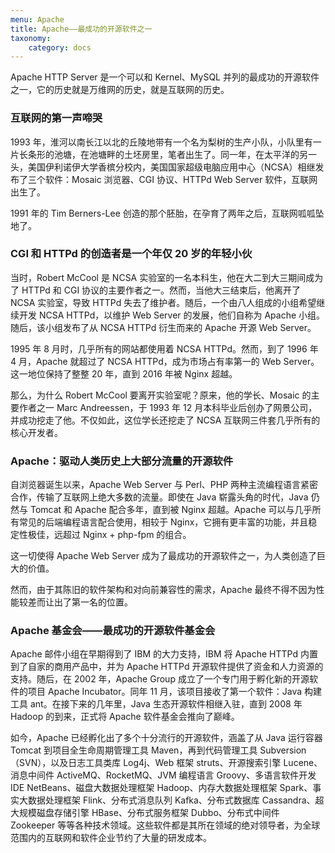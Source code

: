 ```yaml
---
menu: Apache
title: Apache——最成功的开源软件之一
taxonomy:
    category: docs
---
```


Apache HTTP Server 是一个可以和 Kernel、MySQL 并列的最成功的开源软件之一，它的历史就是万维网的历史，就是互联网的历史。

### 互联网的第一声啼哭

1993 年，淮河以南长江以北的丘陵地带有一个名为梨树的生产小队，小队里有一片长条形的池塘，在池塘畔的土坯房里，笔者出生了。同一年，在太平洋的另一头，美国伊利诺伊大学香槟分校内，美国国家超级电脑应用中心（NCSA）相继发布了三个软件：Mosaic 浏览器、CGI 协议、HTTPd Web Server 软件，互联网出生了。

1991 年的 Tim Berners-Lee 创造的那个胚胎，在孕育了两年之后，互联网呱呱坠地了。

### CGI 和 HTTPd 的创造者是一个年仅 20 岁的年轻小伙

当时，Robert McCool 是 NCSA 实验室的一名本科生，他在大二到大三期间成为了 HTTPd 和 CGI 协议的主要作者之一。然而，当他大三结束后，他离开了 NCSA 实验室，导致 HTTPd 失去了维护者。随后，一个由八人组成的小组希望继续开发 NCSA HTTPd，以维护 Web Server 的发展，他们自称为 Apache 小组。随后，该小组发布了从 NCSA HTTPd 衍生而来的 Apache 开源 Web Server。

1995 年 8 月时，几乎所有的网站都使用着 NCSA HTTPd。然而，到了 1996 年 4 月，Apache 就超过了 NCSA HTTPd，成为市场占有率第一的 Web Server。这一地位保持了整整 20 年，直到 2016 年被 Nginx 超越。

那么，为什么 Robert McCool 要离开实验室呢？原来，他的学长、Mosaic 的主要作者之一 Marc Andreessen，于 1993 年 12 月本科毕业后创办了网景公司，并成功挖走了他。不仅如此，这位学长还挖走了 NCSA 互联网三件套几乎所有的核心开发者。

### Apache：驱动人类历史上大部分流量的开源软件

自浏览器诞生以来，Apache Web Server 与 Perl、PHP 两种主流编程语言紧密合作，传输了互联网上绝大多数的流量。即使在 Java 崭露头角的时代，Java 仍然与 Tomcat 和 Apache 配合多年，直到被 Nginx 超越。Apache 可以与几乎所有常见的后端编程语言配合使用，相较于 Nginx，它拥有更丰富的功能，并且稳定性极佳，远超过 Nginx + php-fpm 的组合。

这一切使得 Apache Web Server 成为了最成功的开源软件之一，为人类创造了巨大的价值。

然而，由于其陈旧的软件架构和对向前兼容性的需求，Apache 最终不得不因为性能较差而让出了第一名的位置。

### Apache 基金会——最成功的开源软件基金会

Apache 邮件小组在早期得到了 IBM 的大力支持，IBM 将 Apache HTTPd 内置到了自家的商用产品中，并为 Apache HTTPd 开源软件提供了资金和人力资源的支持。随后，在 2002 年，Apache Group 成立了一个专门用于孵化新的开源软件的项目 Apache Incubator。同年 11 月，该项目接收了第一个软件：Java 构建工具 ant。在接下来的几年里，Java 生态开源软件相继入驻，直到 2008 年 Hadoop 的到来，正式将 Apache 软件基金会推向了巅峰。

如今，Apache 已经孵化出了多个十分流行的开源软件，涵盖了从 Java 运行容器 Tomcat 到项目全生命周期管理工具 Maven，再到代码管理工具 Subversion（SVN），以及日志工具类库 Log4j、Web 框架 struts、开源搜索引擎 Lucene、消息中间件 ActiveMQ、RocketMQ、JVM 编程语言 Groovy、多语言软件开发 IDE NetBeans、磁盘大数据处理框架 Hadoop、内存大数据处理框架 Spark、事实大数据处理框架 Flink、分布式消息队列 Kafka、分布式数据库 Cassandra、超大规模磁盘存储引擎 HBase、分布式服务框架 Dubbo、分布式中间件 Zookeeper 等等各种技术领域。这些软件都是其所在领域的绝对领导者，为全球范围内的互联网和软件企业节约了大量的研发成本。
